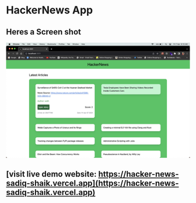 # HackerNews App

## Heres a Screen shot

![image](screenshots/screenshot.jpg)

## [visit live demo website: https://hacker-news-sadiq-shaik.vercel.app](https://hacker-news-sadiq-shaik.vercel.app)
